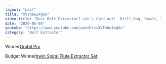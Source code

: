 ```yaml
---
layout: "post"
title: "XVTn6wI4g6s"
video-title: "Best Bolt Extractor? Let's find out!  Drill Hog, Bosch, Irwin, Speed out, Ryobi Broken Screw Sets"
date: "2020-05-04"
youtube: "https://www.youtube.com/watch?v=XVTn6wI4g6s"
category: "Bolt Extractor"
---
```

<div class="space-y-1"><p><span class="inline-flex items-center justify-center px-2 py-1 mr-2 text-sm font-semibold leading-none text-red-50 bg-red-600 rounded-full">Winner</span><a class="text-gray-900 hover:text-red-600 border-b-2 border-gray-200 hover:border-red-600 hover: hover:no-underline" target="_blank" href="https://amzn.to/2Yo1Sua">Grabit Pro</a><br></p><p><span class="inline-flex items-center justify-center px-2 py-1 mr-2 text-sm font-semibold leading-none bg-white hover:bg-gray-100 text-gray-400 border border-gray-200 rounded-full">Budget Winner</span><a class="text-gray-900 hover:text-red-600 border-b-2 border-gray-200 hover:border-red-600 hover: hover:no-underline" target="_blank" href="https://amzn.to/3htikPz">Irwin Spiral Flute Extractor Set</a><br></p></div>